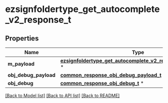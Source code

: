 # ezsignfoldertype_get_autocomplete_v2_response_t

## Properties
Name | Type | Description | Notes
------------ | ------------- | ------------- | -------------
**m_payload** | [**ezsignfoldertype_get_autocomplete_v2_response_m_payload_t**](ezsignfoldertype_get_autocomplete_v2_response_m_payload.md) \* |  | 
**obj_debug_payload** | [**common_response_obj_debug_payload_t**](common_response_obj_debug_payload.md) \* |  | [optional] 
**obj_debug** | [**common_response_obj_debug_t**](common_response_obj_debug.md) \* |  | [optional] 

[[Back to Model list]](../README.md#documentation-for-models) [[Back to API list]](../README.md#documentation-for-api-endpoints) [[Back to README]](../README.md)



